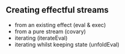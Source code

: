 ## Creating effectful streams

- from an existing effect (eval & exec)
- from a pure stream (covary)
- iterating (iterateEval)
- iterating whilst keeping state (unfoldEval)
